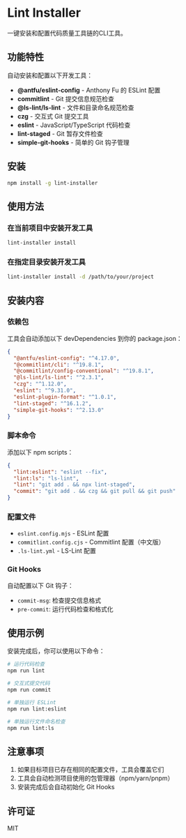 # Lint Installer

一键安装和配置代码质量工具链的CLI工具。

## 功能特性

自动安装和配置以下开发工具：

- **@antfu/eslint-config** - Anthony Fu 的 ESLint 配置
- **commitlint** - Git 提交信息规范检查
- **@ls-lint/ls-lint** - 文件和目录命名规范检查
- **czg** - 交互式 Git 提交工具
- **eslint** - JavaScript/TypeScript 代码检查
- **lint-staged** - Git 暂存文件检查
- **simple-git-hooks** - 简单的 Git 钩子管理

## 安装

```bash
npm install -g lint-installer
```

## 使用方法

### 在当前项目中安装开发工具

```bash
lint-installer install
```

### 在指定目录安装开发工具

```bash
lint-installer install -d /path/to/your/project
```

## 安装内容

### 依赖包

工具会自动添加以下 devDependencies 到你的 package.json：

```json
{
  "@antfu/eslint-config": "^4.17.0",
  "@commitlint/cli": "^19.8.1",
  "@commitlint/config-conventional": "^19.8.1",
  "@ls-lint/ls-lint": "^2.3.1",
  "czg": "^1.12.0",
  "eslint": "^9.31.0",
  "eslint-plugin-format": "^1.0.1",
  "lint-staged": "^16.1.2",
  "simple-git-hooks": "^2.13.0"
}
```

### 脚本命令

添加以下 npm scripts：

```json
{
  "lint:eslint": "eslint --fix",
  "lint:ls": "ls-lint",
  "lint": "git add . && npx lint-staged",
  "commit": "git add . && czg && git pull && git push"
}
```

### 配置文件

- `eslint.config.mjs` - ESLint 配置
- `commitlint.config.cjs` - Commitlint 配置（中文版）
- `.ls-lint.yml` - LS-Lint 配置

### Git Hooks

自动配置以下 Git 钩子：

- `commit-msg`: 检查提交信息格式
- `pre-commit`: 运行代码检查和格式化

## 使用示例

安装完成后，你可以使用以下命令：

```bash
# 运行代码检查
npm run lint

# 交互式提交代码
npm run commit

# 单独运行 ESLint
npm run lint:eslint

# 单独运行文件命名检查
npm run lint:ls
```

## 注意事项

1. 如果目标项目已存在相同的配置文件，工具会覆盖它们
2. 工具会自动检测项目使用的包管理器（npm/yarn/pnpm）
3. 安装完成后会自动初始化 Git Hooks

## 许可证

MIT
